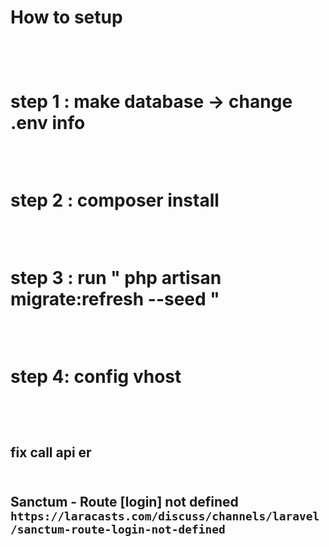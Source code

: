<h1>How to setup<h1>
<br>
<p>step 1 : make database -> change .env info<p>
<br>
<p>step 2 : composer install<p>
<br>
<p>step 3 : run " php artisan migrate:refresh --seed  "</p>
<br>
<p>step 4: config vhost</p>

<br>
<h2> fix call api er <h2>
<br>
<strong>Sanctum - Route [login] not defined<strong>
<br>
<code>https://laracasts.com/discuss/channels/laravel/sanctum-route-login-not-defined</code>